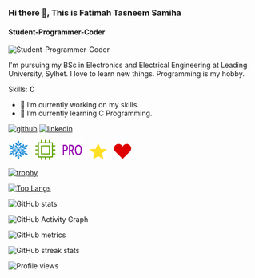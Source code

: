 ### Hi there 👋, This is Fatimah Tasneem Samiha
#### Student-Programmer-Coder
![Student-Programmer-Coder]([https://github.com/FatimahTasneemSamiha/FatimahTasneemSamiha/blob/main/images%20(5).jpeg](https://github.com/FatimahTasneemSamiha/FatimahTasneemSamiha/blob/main/WhatsApp%20Image%202022-08-07%20at%203.00.25%20PM.jpeg))

I'm pursuing my BSc in Electronics and Electrical Engineering at Leading University, Sylhet. I love to learn new things. Programming is my hobby.

Skills: **C**

- 🔭 I’m currently working on my skills. 
- 🌱 I’m currently learning C Programming. 


[<img src='https://cdn.jsdelivr.net/npm/simple-icons@3.0.1/icons/github.svg' alt='github' height='40'>](https://github.com/FatimahTasneemSamiha)  [<img src='https://cdn.jsdelivr.net/npm/simple-icons@3.0.1/icons/linkedin.svg' alt='linkedin' height='40'>](https://www.linkedin.com/in/https://www.linkedin.com/in/fatimah-tasneem-samiha-959bb2204/)  

<a href='https://archiveprogram.github.com/'><img src='https://raw.githubusercontent.com/acervenky/animated-github-badges/master/assets/acbadge.gif' width='40' height='40'></a> <a href='https://docs.github.com/en/developers'><img src='https://raw.githubusercontent.com/acervenky/animated-github-badges/master/assets/devbadge.gif' width='40' height='40'></a> <a href='https://github.com/pricing'><img src='https://raw.githubusercontent.com/acervenky/animated-github-badges/master/assets/pro.gif' width='40' height='40'></a> <a href='https://stars.github.com/'><img src='https://raw.githubusercontent.com/acervenky/animated-github-badges/master/assets/starbadge.gif' width='35' height='35'></a> <a href='https://docs.github.com/en/github/supporting-the-open-source-community-with-github-sponsors'><img src='https://raw.githubusercontent.com/acervenky/animated-github-badges/master/assets/sponsorbadge.gif' width='35' height='35'></a> 

[![trophy](https://github-profile-trophy.vercel.app/?username=FatimahTasneemSamiha)](https://github.com/ryo-ma/github-profile-trophy)

[![Top Langs](https://github-readme-stats.vercel.app/api/top-langs/?username=FatimahTasneemSamiha)](https://github.com/anuraghazra/github-readme-stats)

![GitHub stats](https://github-readme-stats.vercel.app/api?username=FatimahTasneemSamiha&show_icons=true)  

![GitHub Activity Graph](https://activity-graph.herokuapp.com/graph?username=FatimahTasneemSamiha)  

![GitHub metrics](https://metrics.lecoq.io/FatimahTasneemSamiha)  

![GitHub streak stats](https://github-readme-streak-stats.herokuapp.com/?user=FatimahTasneemSamiha)  

![Profile views](https://gpvc.arturio.dev/FatimahTasneemSamiha)  
